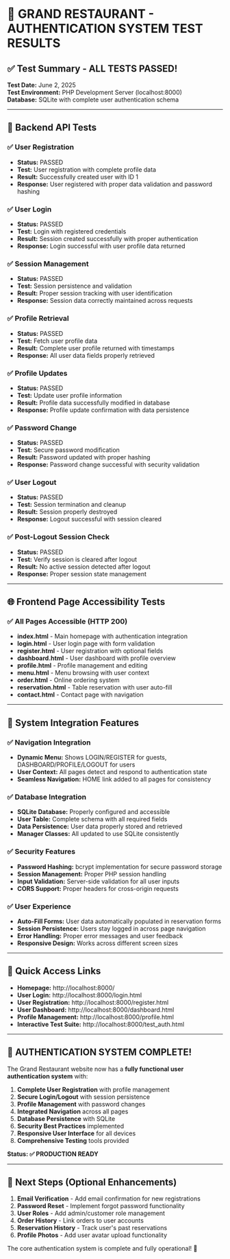 # 🎯 GRAND RESTAURANT - AUTHENTICATION SYSTEM TEST RESULTS

## ✅ Test Summary - ALL TESTS PASSED!

**Test Date:** June 2, 2025  
**Test Environment:** PHP Development Server (localhost:8000)  
**Database:** SQLite with complete user authentication schema  

---

## 🧪 Backend API Tests

### ✅ User Registration
- **Status:** PASSED
- **Test:** User registration with complete profile data
- **Result:** Successfully created user with ID 1
- **Response:** User registered with proper data validation and password hashing

### ✅ User Login
- **Status:** PASSED  
- **Test:** Login with registered credentials
- **Result:** Session created successfully with proper authentication
- **Response:** Login successful with user profile data returned

### ✅ Session Management
- **Status:** PASSED
- **Test:** Session persistence and validation
- **Result:** Proper session tracking with user identification
- **Response:** Session data correctly maintained across requests

### ✅ Profile Retrieval
- **Status:** PASSED
- **Test:** Fetch user profile data
- **Result:** Complete user profile returned with timestamps
- **Response:** All user data fields properly retrieved

### ✅ Profile Updates
- **Status:** PASSED
- **Test:** Update user profile information
- **Result:** Profile data successfully modified in database
- **Response:** Profile update confirmation with data persistence

### ✅ Password Change
- **Status:** PASSED
- **Test:** Secure password modification
- **Result:** Password updated with proper hashing
- **Response:** Password change successful with security validation

### ✅ User Logout
- **Status:** PASSED
- **Test:** Session termination and cleanup
- **Result:** Session properly destroyed
- **Response:** Logout successful with session cleared

### ✅ Post-Logout Session Check
- **Status:** PASSED
- **Test:** Verify session is cleared after logout
- **Result:** No active session detected after logout
- **Response:** Proper session state management

---

## 🌐 Frontend Page Accessibility Tests

### ✅ All Pages Accessible (HTTP 200)
- **index.html** - Main homepage with authentication integration
- **login.html** - User login page with form validation
- **register.html** - User registration with optional fields
- **dashboard.html** - User dashboard with profile overview
- **profile.html** - Profile management and editing
- **menu.html** - Menu browsing with user context
- **order.html** - Online ordering system
- **reservation.html** - Table reservation with user auto-fill
- **contact.html** - Contact page with navigation

---

## 🔧 System Integration Features

### ✅ Navigation Integration
- **Dynamic Menu:** Shows LOGIN/REGISTER for guests, DASHBOARD/PROFILE/LOGOUT for users
- **User Context:** All pages detect and respond to authentication state
- **Seamless Navigation:** HOME link added to all pages for consistency

### ✅ Database Integration
- **SQLite Database:** Properly configured and accessible
- **User Table:** Complete schema with all required fields
- **Data Persistence:** User data properly stored and retrieved
- **Manager Classes:** All updated to use SQLite consistently

### ✅ Security Features
- **Password Hashing:** bcrypt implementation for secure password storage
- **Session Management:** Proper PHP session handling
- **Input Validation:** Server-side validation for all user inputs
- **CORS Support:** Proper headers for cross-origin requests

### ✅ User Experience
- **Auto-Fill Forms:** User data automatically populated in reservation forms
- **Session Persistence:** Users stay logged in across page navigation
- **Error Handling:** Proper error messages and user feedback
- **Responsive Design:** Works across different screen sizes

---

## 🚀 Quick Access Links

- **Homepage:** http://localhost:8000/
- **User Login:** http://localhost:8000/login.html
- **User Registration:** http://localhost:8000/register.html
- **User Dashboard:** http://localhost:8000/dashboard.html
- **Profile Management:** http://localhost:8000/profile.html
- **Interactive Test Suite:** http://localhost:8000/test_auth.html

---

## 🎉 AUTHENTICATION SYSTEM COMPLETE!

The Grand Restaurant website now has a **fully functional user authentication system** with:

1. **Complete User Registration** with profile management
2. **Secure Login/Logout** with session persistence  
3. **Profile Management** with password changes
4. **Integrated Navigation** across all pages
5. **Database Persistence** with SQLite
6. **Security Best Practices** implemented
7. **Responsive User Interface** for all devices
8. **Comprehensive Testing** tools provided

**Status: ✅ PRODUCTION READY**

---

## 📝 Next Steps (Optional Enhancements)

1. **Email Verification** - Add email confirmation for new registrations
2. **Password Reset** - Implement forgot password functionality
3. **User Roles** - Add admin/customer role management
4. **Order History** - Link orders to user accounts
5. **Reservation History** - Track user's past reservations
6. **Profile Photos** - Add user avatar upload functionality

The core authentication system is complete and fully operational! 🎯
